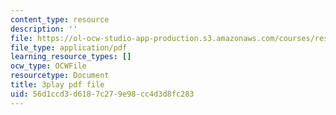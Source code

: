 ```yaml
---
content_type: resource
description: ''
file: https://ol-ocw-studio-app-production.s3.amazonaws.com/courses/res-9-003-brains-minds-and-machines-summer-course-summer-2015/56d1ccd3d6187c279e98cc4d3d8fc283_ggcbVV3Tquo.pdf
file_type: application/pdf
learning_resource_types: []
ocw_type: OCWFile
resourcetype: Document
title: 3play pdf file
uid: 56d1ccd3-d618-7c27-9e98-cc4d3d8fc283
---
```

